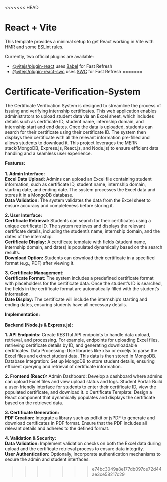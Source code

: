 <<<<<<< HEAD
# React + Vite

This template provides a minimal setup to get React working in Vite with HMR and some ESLint rules.

Currently, two official plugins are available:

- [@vitejs/plugin-react](https://github.com/vitejs/vite-plugin-react/blob/main/packages/plugin-react/README.md) uses [Babel](https://babeljs.io/) for Fast Refresh
- [@vitejs/plugin-react-swc](https://github.com/vitejs/vite-plugin-react-swc) uses [SWC](https://swc.rs/) for Fast Refresh
=======
# Certificate-Verification-System
The Certificate Verification System is designed to streamline the process of issuing and verifying internship certificates. This web application enables administrators to upload student data via an Excel sheet, which includes details such as certificate ID, student name, internship domain, and internship start and end dates. Once the data is uploaded, students can search for their certificate using their certificate ID. The system then displays their certificate with all the relevant information pre-filled and allows students to download it. This project leverages the MERN stack(MongoDB, Express.js, React.js, and
Node.js) to ensure efficient data handling and a seamless user experience.

<b>Features:</b> <br> <br>
<b>1. Admin Interface:</b> <br>
            <b>Excel Data Upload:</b> Admins can upload an Excel file containing student
               information, such as certificate ID, student name, internship domain, starting date,
               and ending date. The system processes the Excel data and stores it in a MongoDB
               database. <br>
            <b>Data Validation:</b> The system validates the data from the Excel sheet to ensure
             accuracy and completeness before storing it.

<b>2. User Interface:</b> <br>
         <b>Certificate Retrieval:</b> Students can search for their certificates using a unique
            certificate ID. The system retrieves and displays the relevant certificate details,
            including the student’s name, internship domain, and the dates of the internship. <br>
         <b>Certificate Display:</b> A certificate template with fields (student name, internship
            domain, and dates) is populated dynamically based on the search results. <br>
         <b> Download Option:</b> Students can download their certificate in a specified format
             (e.g., PDF) after viewing it.<br>

<b>3. Certificate Management:</b> <br>
         <b>Certificate Format:</b> The system includes a predefined certificate format with
          placeholders for the certificate data. Once the student’s ID is searched, the fields
          in the certificate format are automatically filled with the student’s information. <br>
         <b>Date Display:</b> The certificate will include the internship’s starting and ending
          dates, ensuring students have all necessary details.

<b>Implementation:</b> <br> <br>
 <b>Backend (Node.js & Express.js):</b>
 
 <b>1. API Endpoints:</b> Create RESTful API endpoints to handle data upload, retrieval,
and processing. For example, endpoints for uploading Excel files, retrieving
certificate details by ID, and generating downloadable certificates.
 Data Processing: Use libraries like xlsx or exceljs to parse the Excel files and
extract student data. This data is then stored in MongoDB.
 Database Integration: Set up MongoDB to store student details, ensuring
efficient querying and retrieval of certificate information.

<b>2. Frontend (React):</b>
 Admin Dashboard: Develop a dashboard where admins can upload Excel files
and view upload status and logs.
 Student Portal: Build a user-friendly interface for students to enter their
certificate ID, view the populated certificate, and download it.
o Certificate Template: Design a React component that dynamically populates and
displays the certificate based on the retrieved data.

<b>3. Certificate Generation:</b> <br>
          <b>PDF Creation:</b> Integrate a library such as pdfkit or jsPDF to generate and
          download certificates in PDF format. Ensure that the PDF includes all relevant
          details and adheres to the defined format.

<b>4. Validation & Security:</b> <br>
 <b>Data Validation:</b> Implement validation checks on both the Excel data during
upload and the certificate retrieval process to ensure data integrity. <br>
<b> User Authentication:</b> Optionally, incorporate authentication mechanisms to
secure the admin and student interfaces.


>>>>>>> e74bc3049a8e177db097ce72d44ae3ce58217c29
